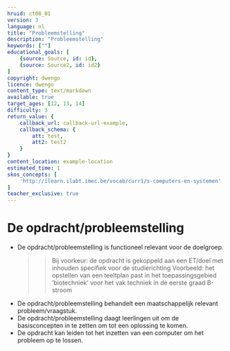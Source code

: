 ```yaml
---
hruid: ct08_01
version: 3
language: nl
title: "Probleemstelling"
description: "Probleemstelling"
keywords: [""]
educational_goals: [
    {source: Source, id: id}, 
    {source: Source2, id: id2}
]
copyright: dwengo
licence: dwengo
content_type: text/markdown
available: true
target_ages: [12, 13, 14]
difficulty: 3
return_value: {
    callback_url: callback-url-example,
    callback_schema: {
        att: test,
        att2: test2
    }
}
content_location: example-location
estimated_time: 1
skos_concepts: [
    'http://ilearn.ilabt.imec.be/vocab/curr1/s-computers-en-systemen'
]
teacher_exclusive: true
---
```


# De opdracht/probleemstelling

* De opdracht/probleemstelling is functioneel relevant voor de doelgroep. 
  >>Bij voorkeur: de opdracht is gekoppeld aan een ET/doel met inhouden specifiek voor de studierichting 
  >>Voorbeeld: het opstellen van een teeltplan past in het toepassingsgebied ‘biotechniek’ voor het vak techniek in de eerste graad B-stroom
* De opdracht/probleemstelling behandelt een maatschappelijk relevant probleem/vraagstuk.
* De opdracht/probleemstelling daagt leerlingen uit om de basisconcepten in te zetten om tot een oplossing te komen. 
* De opdracht kan leiden tot het inzetten van een computer om het probleem op te lossen.


